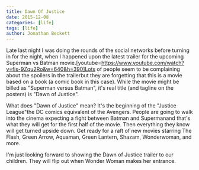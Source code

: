 ```yaml
---
title: Dawn Of Justice
date: 2015-12-08
categories: [life]
tags: [life]
author: Jonathan Beckett
---
```


Late last night I was doing the rounds of the social networks before turning in for the night, when I happened upon the latest trailer for the upcoming Superman vs Batman movie.[youtube=https://www.youtube.com/watch?v=fis-9Zqu2Ro&w=640&h=390]Lots of people seem to be complaining about the spoilers in the trailerbut they are forgetting that this is a movie based on a book (a comic book in this case). While the movie might be billed as "Superman versus Batman", it's real title (and tagline on the posters) is "Dawn of Justice".

What does "Dawn of Justice" mean? It's the beginning of the "Justice League"the DC comics equivalent of the Avengers. People are going to walk into the cinema expecting a fight between Batman and Supermanand that's what they will get for the first half of the movie. Then everything they know will get turned upside down. Get ready for a raft of new movies starring The Flash, Green Arrow, Aquaman, Green Lantern, Shazam, Wonderwoman, and more.

I'm just looking forward to showing the Dawn of Justice trailer to our children. They will flip out when Wonder Woman makes her entrance.
